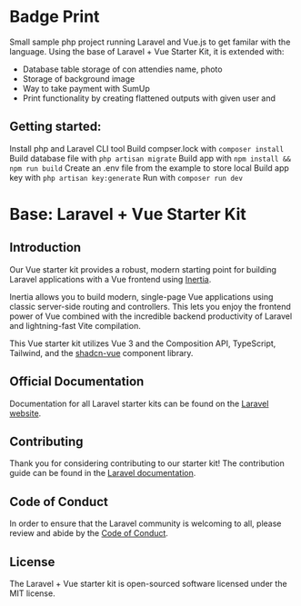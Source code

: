 # Badge Print

Small sample php project running Laravel and Vue.js to get familar with the language. Using the base of Laravel + Vue Starter Kit, it is extended with:
- Database table storage of con attendies name, photo
- Storage of background image
- Way to take payment with SumUp
- Print functionality by creating flattened outputs with given user and 

## Getting started:

Install php and Laravel CLI tool
Build compser.lock with `composer install`
Build database file with `php artisan migrate`
Build app with `npm install && npm run build`
Create an .env file from the example to store local 
Build app key with `php artisan key:generate`
Run with `composer run dev`


# Base: Laravel + Vue Starter Kit

## Introduction

Our Vue starter kit provides a robust, modern starting point for building Laravel applications with a Vue frontend using [Inertia](https://inertiajs.com).

Inertia allows you to build modern, single-page Vue applications using classic server-side routing and controllers. This lets you enjoy the frontend power of Vue combined with the incredible backend productivity of Laravel and lightning-fast Vite compilation.

This Vue starter kit utilizes Vue 3 and the Composition API, TypeScript, Tailwind, and the [shadcn-vue](https://www.shadcn-vue.com) component library.

## Official Documentation

Documentation for all Laravel starter kits can be found on the [Laravel website](https://laravel.com/docs/starter-kits).

## Contributing

Thank you for considering contributing to our starter kit! The contribution guide can be found in the [Laravel documentation](https://laravel.com/docs/contributions).

## Code of Conduct

In order to ensure that the Laravel community is welcoming to all, please review and abide by the [Code of Conduct](https://laravel.com/docs/contributions#code-of-conduct).

## License

The Laravel + Vue starter kit is open-sourced software licensed under the MIT license.
